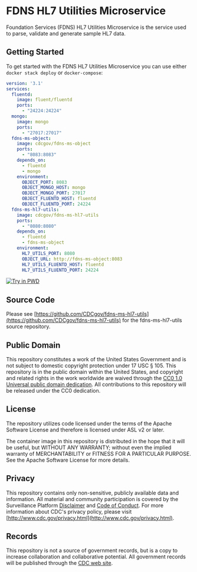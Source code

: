 # FDNS HL7 Utilities Microservice

Foundation Services (FDNS) HL7 Utilities Microservice is the service used to parse, validate and generate sample HL7 data.

## Getting Started

To get started with the FDNS HL7 Utilities Microservice you can use either `docker stack deploy` or `docker-compose`:

```yaml
version: '3.1'
services:
  fluentd:
    image: fluent/fluentd
    ports:
      - "24224:24224"
  mongo:
    image: mongo
    ports:
      - "27017:27017"
  fdns-ms-object:
    image: cdcgov/fdns-ms-object
    ports:
      - "8083:8083"
    depends_on:
      - fluentd
      - mongo
    environment:
      OBJECT_PORT: 8083
      OBJECT_MONGO_HOST: mongo
      OBJECT_MONGO_PORT: 27017
      OBJECT_FLUENTD_HOST: fluentd
      OBJECT_FLUENTD_PORT: 24224
  fdns-ms-hl7-utils:
    image: cdcgov/fdns-ms-hl7-utils
    ports:
      - "8080:8080"
    depends_on:
      - fluentd
      - fdns-ms-object
    environment:
      HL7_UTILS_PORT: 8080
      OBJECT_URL: http://fdns-ms-object:8083
      HL7_UTILS_FLUENTD_HOST: fluentd
      HL7_UTILS_FLUENTD_PORT: 24224
```

[![Try in PWD](https://raw.githubusercontent.com/play-with-docker/stacks/master/assets/images/button.png)](http://play-with-docker.com?stack=https://raw.githubusercontent.com/CDCgov/fdns-ms-hl7-utils/master/stack.yml)

## Source Code

Please see [https://github.com/CDCgov/fdns-ms-hl7-utils](https://github.com/CDCgov/fdns-ms-hl7-utils) for the fdns-ms-hl7-utils source repository.

## Public Domain

This repository constitutes a work of the United States Government and is not subject to domestic copyright protection under 17 USC § 105. This repository is in the public domain within the United States, and copyright and related rights in the work worldwide are waived through the [CC0 1.0 Universal public domain dedication](https://creativecommons.org/publicdomain/zero/1.0/). All contributions to this repository will be released under the CC0 dedication.

## License

The repository utilizes code licensed under the terms of the Apache Software License and therefore is licensed under ASL v2 or later.

The container image in this repository is distributed in the hope that it will be useful, but WITHOUT ANY WARRANTY; without even the implied warranty of MERCHANTABILITY or FITNESS FOR A PARTICULAR PURPOSE. See the Apache Software License for more details.

## Privacy

This repository contains only non-sensitive, publicly available data and information. All material and community participation is covered by the Surveillance Platform [Disclaimer](https://github.com/CDCgov/template/blob/master/DISCLAIMER.md) and [Code of Conduct](https://github.com/CDCgov/template/blob/master/code-of-conduct.md).
For more information about CDC's privacy policy, please visit [http://www.cdc.gov/privacy.html](http://www.cdc.gov/privacy.html).

## Records

This repository is not a source of government records, but is a copy to increase collaboration and collaborative potential. All government records will be published through the [CDC web site](http://www.cdc.gov).